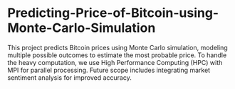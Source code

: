 # Predicting-Price-of-Bitcoin-using-Monte-Carlo-Simulation
This project predicts Bitcoin prices using Monte Carlo simulation, modeling multiple possible outcomes to estimate the most probable price. To handle the heavy computation, we use High Performance Computing (HPC) with MPI for parallel processing. Future scope includes integrating market sentiment analysis for improved accuracy.

